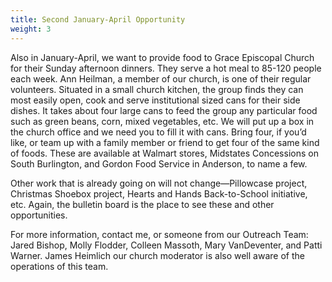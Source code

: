 ```yaml
---
title: Second January-April Opportunity
weight: 3
---
```


Also in January-April, we want to provide food to Grace Episcopal Church for their Sunday afternoon dinners.  They serve a hot meal to 85-120 people each week.  Ann Heilman, a member of our church, is one of their regular volunteers.  Situated in a small church kitchen, the group finds they can most easily open, cook and serve institutional sized cans for their side dishes.  It takes about four large cans to feed the group any particular food such as green beans, corn, mixed vegetables, etc.  We will put up a box in the church office and we need you to fill it with cans.  Bring four, if you’d like, or team up with a family member or friend to get four of the same kind of foods.  These are available at Walmart stores, Midstates Concessions on South Burlington, and  Gordon Food Service in Anderson, to name a few.  










 


Other work that is already going on will not change—Pillowcase project, Christmas Shoebox project, Hearts and Hands Back-to-School initiative, etc.  Again, the bulletin board is the place to see these and other opportunities.   










 


For more information, contact me, or someone from our Outreach Team: Jared Bishop, Molly Flodder, Colleen Massoth, Mary VanDeventer, and Patti Warner.  James Heimlich our church moderator is also well aware of the operations of this team.